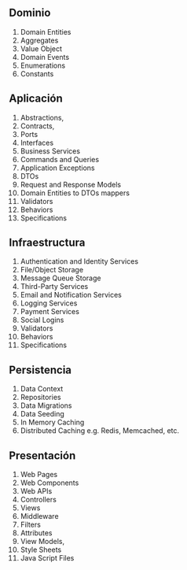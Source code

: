 ## Dominio
1. Domain Entities
2. Aggregates
3. Value Object
4. Domain Events
5. Enumerations
6. Constants


## Aplicación
1. Abstractions,
2. Contracts,
3. Ports
4. Interfaces
5. Business Services
6. Commands and Queries
7. Application Exceptions
8. DTOs
9. Request and Response Models
10. Domain Entities to DTOs mappers
11. Validators
12. Behaviors
13. Specifications

## Infraestructura
1. Authentication and Identity Services
2. File/Object Storage
3. Message Queue Storage
4. Third-Party Services
5. Email and Notification Services
6. Logging Services
7. Payment Services
8. Social Logins
9. Validators
10. Behaviors
11. Specifications

## Persistencia
1. Data Context
2. Repositories
3. Data Migrations
4. Data Seeding
5. In Memory Caching
6. Distributed Caching e.g. Redis, Memcached, etc.

## Presentación
1. Web Pages
2. Web Components
3. Web APIs
4. Controllers
5. Views
6. Middleware
7. Filters
8. Attributes
9. View Models,
10. Style Sheets
11. Java Script Files

